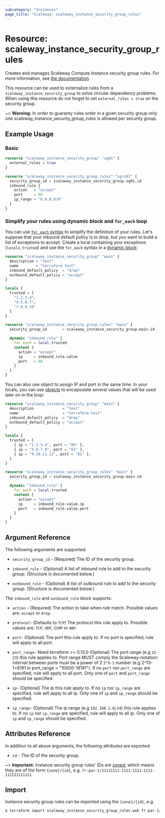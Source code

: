 ```yaml
---
subcategory: "Instances"
page_title: "Scaleway: scaleway_instance_security_group_rules"
---
```


# Resource: scaleway_instance_security_group_rules

Creates and manages Scaleway Compute Instance security group rules. For more information, see [the documentation](https://developers.scaleway.com/en/products/instance/api/#security-groups-8d7f89).

This resource can be used to externalize rules from a `scaleway_instance_security_group` to solve circular dependency problems. When using this resource do not forget to set `external_rules = true` on the security group.

~> **Warning:** In order to guaranty rules order in a given security group only one scaleway_instance_security_group_rules is allowed per security group.

## Example Usage

### Basic

```terraform
resource "scaleway_instance_security_group" "sg01" {
  external_rules = true
}

resource "scaleway_instance_security_group_rules" "sgrs01" {
  security_group_id = scaleway_instance_security_group.sg01.id
  inbound_rule {
    action   = "accept"
    port     = 80
    ip_range = "0.0.0.0/0"
  }
}
```

### Simplify your rules using dynamic block and `for_each` loop

You can use [`for_each` syntax](https://www.terraform.io/language/expressions/dynamic-blocks) to simplify the definition of your rules.
Let's suppose that your inbound default policy is to drop, but you want to build a list of exceptions to accept.
Create a local containing your exceptions (`locals.trusted`) and use the `for_each` syntax in a [dynamic block](https://www.terraform.io/docs/configuration/expressions/dynamic-blocks.html):

```terraform
resource "scaleway_instance_security_group" "main" {
  description = "test"
  name        = "terraform test"
  inbound_default_policy  = "drop"
  outbound_default_policy = "accept"
}

locals {
  trusted = [
    "1.2.3.4",
    "4.5.6.7",
    "7.8.9.10"
  ]
}

resource "scaleway_instance_security_group_rules" "main" {
  security_group_id       = scaleway_instance_security_group.main.id

  dynamic "inbound_rule" {
    for_each = local.trusted
    content {
      action = "accept"
      ip     = inbound_rule.value
      port   = 80
    }
  }
}
```

You can also use object to assign IP and port in the same time.
In your locals, you can use [objects](https://www.terraform.io/docs/configuration/types.html#structural-types) to encapsulate several values that will be used later on in the loop:

```terraform
resource "scaleway_instance_security_group" "main" {
  description             = "test"
  name                    = "terraform test"
  inbound_default_policy  = "drop"
  outbound_default_policy = "accept"
}

locals {
  trusted = [
    { ip = "1.2.3.4", port = "80" },
    { ip = "5.6.7.8", port = "81" },
    { ip = "9.10.11.12", port = "81" },
  ]
}

resource "scaleway_instance_security_group_rules" "main" {
  security_group_id = scaleway_instance_security_group.main.id

  dynamic "inbound_rule" {
    for_each = local.trusted
    content {
      action = "accept"
      ip     = inbound_rule.value.ip
      port   = inbound_rule.value.port
    }
  }
}
```

## Argument Reference

The following arguments are supported:

- `security_group_id` - (Required) The ID of the security group.

- `inbound_rule` - (Optional) A list of inbound rule to add to the security group. (Structure is documented below.)

- `outbound_rule` - (Optional) A list of outbound rule to add to the security group. (Structure is documented below.)


The `inbound_rule` and `outbound_rule` block supports:

- `action` - (Required) The action to take when rule match. Possible values are: `accept` or `drop`.

- `protocol`- (Defaults to `TCP`) The protocol this rule apply to. Possible values are: `TCP`, `UDP`, `ICMP` or `ANY`.

- `port`- (Optional) The port this rule apply to. If no port is specified, rule will apply to all port.

- `port_range`- Need terraform >= 0.13.0 (Optional) The port range (e.g `22-23`) this rule applies to.
  Port range MUST comply the Scaleway-notation: interval between ports must be a power of 2 `2^X-1` number (e.g 2^13-1=8191 in port_range = "10000-18191").
  If no `port` nor `port_range` are specified, rule will apply to all port.
  Only one of `port` and `port_range` should be specified.

- `ip`- (Optional) The ip this rule apply to. If no `ip` nor `ip_range` are specified, rule will apply to all ip. Only one of `ip` and `ip_range` should be specified.

- `ip_range`- (Optional) The ip range (e.g `192.168.1.0/24`) this rule applies to. If no `ip` nor `ip_range` are specified, rule will apply to all ip. Only one of `ip` and `ip_range` should be specified.

## Attributes Reference

In addition to all above arguments, the following attributes are exported:

- `id` - The ID of the security group.

~> **Important:** Instance security group rules' IDs are [zoned](../guides/regions_and_zones.md#resource-ids), which means they are of the form `{zone}/{id}`, e.g. `fr-par-1/11111111-1111-1111-1111-111111111111`


## Import

Instance security group rules can be imported using the `{zone}/{id}`, e.g.

```bash
$ terraform import scaleway_instance_security_group_rules.web fr-par-1/11111111-1111-1111-1111-111111111111
```
